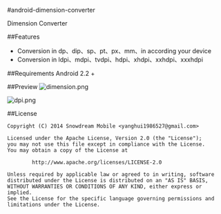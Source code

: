 #android-dimension-converter

Dimension Converter

##Features
* Conversion in dp、dip、sp、pt、px、mm、in according your device
* Conversion in ldpi、mdpi、tvdpi、hdpi、xhdpi、xxhdpi、xxxhdpi

##Requirements
Android 2.2 +

##Preview
![dimension.png](https://raw.githubusercontent.com/snowdream/android-dimension-converter/master/docs/preview/dimension.png "dimension.png")

![dpi.png](https://raw.githubusercontent.com/snowdream/android-dimension-converter/master/docs/preview/dpi.png "dpi.png")

##License
```
Copyright (C) 2014 Snowdream Mobile <yanghui1986527@gmail.com>

Licensed under the Apache License, Version 2.0 (the "License");
you may not use this file except in compliance with the License.
You may obtain a copy of the License at

        http://www.apache.org/licenses/LICENSE-2.0

Unless required by applicable law or agreed to in writing, software
distributed under the License is distributed on an "AS IS" BASIS,
WITHOUT WARRANTIES OR CONDITIONS OF ANY KIND, either express or implied.
See the License for the specific language governing permissions and
limitations under the License.
```